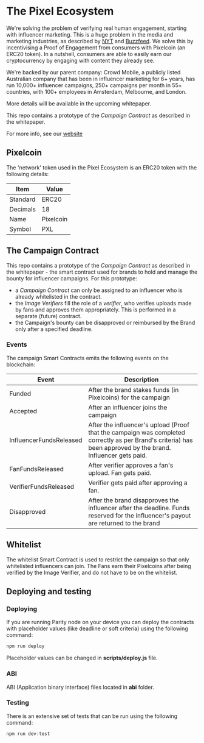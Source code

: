 # The Pixel Ecosystem
We're solving the problem of verifying real human engagement, starting with influencer marketing. This is a huge problem in the media and marketing industries, as described by [NYT](https://www.nytimes.com/interactive/2018/01/27/technology/social-media-bots.html) and [Buzzfeed](https://www.buzzfeed.com/alexkantrowitz/people-are-turning-their-accounts-into-bots-on-instagram). We solve this by incentivising a Proof of Engagement from consumers with Pixelcoin (an ERC20 token). In a nutshell, consumers are able to easily earn our cryptocurrency by engaging with content they already see.

We're backed by our parent company: Crowd Mobile, a publicly listed Australian company that has been in influencer marketing for 6+ years, has run 10,000+ influencer campaigns, 250+ campaigns per month in 55+ countries, with 100+ employees in Amsterdam, Melbourne, and London. 

More details will be available in the upcoming whitepaper.

This repo contains a prototype of the *Campaign Contract* as described in the whitepaper.

For more info, see our [website](http://pixelecosystem.com/)

## Pixelcoin
The 'network' token used in the Pixel Ecosystem is an ERC20 token with the following details:

| Item  | Value |
| ------------- | ------------- |
| Standard  | ERC20  |
| Decimals | 18 |
| Name | Pixelcoin |
| Symbol | PXL |

## The Campaign Contract

This repo contains a prototype of the *Campaign Contract* as described in the whitepaper - the smart contract used for brands to hold and manage the bounty for influencer campaigns.
For this prototype:
 - a *Campaign Contract* can only be assigned to an influencer who is already whitelisted in the contract.
- the *Image Verifiers* fill the role of a *verifier*, who verifies uploads made by fans and approves them appropriately. This is performed in a separate (future) contract.
 - the Campaign's bounty can be disapproved or reimbursed by the Brand only after a specified deadline.

### Events

The campaign Smart Contracts emits the following events on the blockchain:

| Event  | Description |
| ------------- | ------------- |
| Funded  | After the brand stakes funds (in Pixelcoins) for the campaign |
| Accepted  | After an influencer joins the campaign |
| InfluencerFundsReleased  | After the influencer's upload (Proof that the campaign was completed correctly as per Brand's criteria) has been approved by the brand. Influencer gets paid. |
| FanFundsReleased  | After verifier approves a fan's upload. Fan gets paid. |
| VerifierFundsReleased  | Verifier gets paid after approving a fan. |
| Disapproved  | After the brand disapproves the influencer after the deadline. Funds reserved for the influencer's payout are returned to the brand |

## Whitelist

The whitelist Smart Contract is used to restrict the campaign so that only whitelisted influencers can join. The Fans earn their Pixelcoins after being verified by the Image Verifier, and do not have to be on the whitelist.

## Deploying and testing

### Deploying

If you are running Parity node on your device you can deploy the contracts with placeholder values (like deadline or soft criteria) using the following command:

```javascript
npm run deploy
```

Placeholder values can be changed in **scripts/deploy.js** file.

### ABI

ABI (Application binary interface) files located in **abi** folder.

### Testing

There is an extensive set of tests that can be run using the following command:
```javascript
npm run dev:test
```
